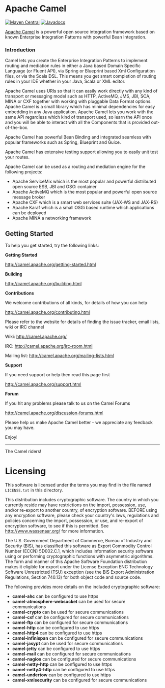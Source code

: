 # Apache Camel

[![Maven Central](https://maven-badges.herokuapp.com/maven-central/org.apache.camel/apache-camel/badge.svg?style=flat-square)](https://maven-badges.herokuapp.com/maven-central/org.apache.camel/apache-camel)
[![Javadocs](http://www.javadoc.io/badge/org.apache.camel/apache-camel.svg?color=brightgreen)](http://www.javadoc.io/doc/org.apache.camel/camel-core)

[Apache Camel](http://camel.apache.org/) is a powerful open source integration framework based on known
Enterprise Integration Patterns with powerful Bean Integration.

### Introduction

Camel lets you create the Enterprise Integration Patterns to implement routing
and mediation rules in either a Java based Domain Specific Language (or Fluent API),
via Spring or Blueprint based Xml Configuration files, or via the Scala DSL.
This means you get smart completion of routing rules in your IDE whether
in your Java, Scala or XML editor.

Apache Camel uses URIs so that it can easily work directly with any kind of
transport or messaging model such as HTTP, ActiveMQ, JMS, JBI, SCA, MINA
or CXF together with working with pluggable Data Format options.
Apache Camel is a small library which has minimal dependencies for easy embedding
in any Java application. Apache Camel lets you work with the same API regardless
which kind of transport used, so learn the API once and you will be able to
interact with all the Components that is provided out-of-the-box.

Apache Camel has powerful Bean Binding and integrated seamless with
popular frameworks such as Spring, Blueprint and Guice.

Apache Camel has extensive testing support allowing you to easily
unit test your routes.

Apache Camel can be used as a routing and mediation engine for the
following projects:

* Apache ServiceMix which is the most popular and powerful distributed open source ESB, JBI and OSGi container
* Apache ActiveMQ which is the most popular and powerful open source message broker
* Apache CXF which is a smart web services suite (JAX-WS and JAX-RS)
* Apache Karaf which is a small OSGi based runtime which applications can be deployed
* Apache MINA a networking framework


## Getting Started

To help you get started, try the following links:

**Getting Started**
  
<http://camel.apache.org/getting-started.html>

**Building**
  
<http://camel.apache.org/building.html>

**Contributions**

We welcome contributions of all kinds, for details of how you can help
  
<http://camel.apache.org/contributing.html>

Please refer to the website for details of finding the issue tracker, 
email lists, wiki or IRC channel
  
Wiki: <http://camel.apache.org/>

IRC: <http://camel.apache.org/irc-room.html>

Mailing list: <http://camel.apache.org/mailing-lists.html>

**Support**

If you need support or help then read this page first
  
<http://camel.apache.org/support.html>

**Forum**

If you hit any problems please talk to us on the Camel Forums
  
<http://camel.apache.org/discussion-forums.html>

Please help us make Apache Camel better - we appreciate any feedback 
you may have.

Enjoy!

-----------------
The Camel riders!

# Licensing

This software is licensed under the terms you may find in the file
named `LICENSE.txt` in this directory.
   
This distribution includes cryptographic software.  The country in
which you currently reside may have restrictions on the import,
possession, use, and/or re-export to another country, of
encryption software.  BEFORE using any encryption software, please
check your country's laws, regulations and policies concerning the
import, possession, or use, and re-export of encryption software, to
see if this is permitted.  See <http://www.wassenaar.org/> for more
information.

The U.S. Government Department of Commerce, Bureau of Industry and
Security (BIS), has classified this software as Export Commodity
Control Number (ECCN) 5D002.C.1, which includes information security
software using or performing cryptographic functions with asymmetric
algorithms.  The form and manner of this Apache Software Foundation
distribution makes it eligible for export under the License Exception
ENC Technology Software Unrestricted (TSU) exception (see the BIS
Export Administration Regulations, Section 740.13) for both object
code and source code.

The following provides more details on the included cryptographic
software:

* **camel-ahc** can be configured to use https
* **camel-atmosphere-websocket** can be used for secure communications
* **camel-crypto** can be used for secure communications
* **camel-cxf** can be configured for secure communications
* **camel-ftp** can be configured for secure communications
* **camel-http** can be configured to use https
* **camel-http4** can be configured to use https
* **camel-infinispan** can be configured for secure communications
* **camel-jasypt** can be used for secure communications
* **camel-jetty** can be configured to use https
* **camel-mail** can be configured for secure communications
* **camel-nagios** can be configured for secure communications
* **camel-netty-http** can be configured to use https
* **camel-netty4-http** can be configured to use https
* **camel-undertow** can be configured to use https
* **camel-xmlsecurity** can be configured for secure communications

